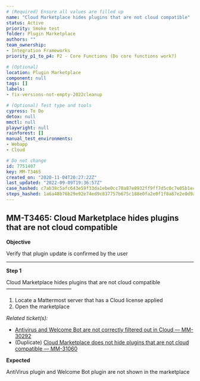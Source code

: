 ```yaml
---
# (Required) Ensure all values are filled up
name: "Cloud Marketplace hides plugins that are not cloud compatible"
status: Active
priority: Smoke test
folder: Plugin Marketplace
authors: ""
team_ownership: 
- Integration Frameworks
priority_p1_to_p4: P2 - Core Functions (Do core functions work?)

# (Optional)
location: Plugin Marketplace
component: null
tags: []
labels: 
- fix-versions-not-empty-2022cleanup

# (Optional) Test type and tools
cypress: To Do
detox: null
mmctl: null
playwright: null
rainforest: []
manual_test_environments: 
- Webapp
- Cloud

# Do not change
id: 7751407
key: MM-T3465
created_on: "2020-11-04T20:27:22Z"
last_updated: "2022-09-09T19:36:57Z"
case_hashed: c7ab38c5afc643e59f33da1ebe0cc78a87e8932ff9ff7d5c0c7e05b1ec02af260c46976827db7c71fb6586d3e8296983
steps_hashed: 1a6a48b76b29e92e74ed9c837757b675c188e0fa2e0f1f8a87e2e0d9aa3e0945224f55a57e2df0372c78a060409b4ac4
---
```


<!-- (Auto-generated) Based on frontmatter's "key" and "name" -->

## MM-T3465: Cloud Marketplace hides plugins that are not cloud compatible

**Objective**

Verify that plugin update is confirmed by the user

---

**Step 1**

Cloud Marketplace hides plugins that are not cloud compatible\
–––––––––––––––––––––––––

1. Locate a Mattermost server that has a Cloud license applied
2. Open the marketplace

_Related ticket(s):_

- [Antivirus and Welcome Bot are not correctly filtered out in Cloud — MM-30292](https://mattermost.atlassian.net/browse/MM-30292)
- (Duplicate) [Cloud Marketplace does not hide plugins that are not cloud compatible — MM-31060](https://mattermost.atlassian.net/browse/MM-31060)

**Expected**

AntiVirus plugin and Welcome Bot plugin are not shown in the marketplace
